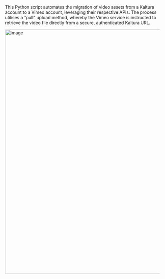 This Python script automates the migration of video assets from a Kaltura account to a Vimeo account, leveraging their respective APIs. The process utilises a "pull" upload method, whereby the Vimeo service is instructed to retrieve the video file directly from a secure, authenticated Kaltura URL.

<img width="633" height="797" alt="image" src="https://github.com/user-attachments/assets/18bd2d65-0d4e-46af-8f0d-751aa9b4082f" />
